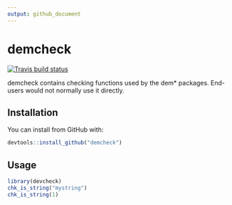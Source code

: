 ```yaml
---
output: github_document
---
```


<!-- README.md is generated from README.Rmd. Please edit that file -->


# demcheck

<!-- badges: start -->
[![Travis build status](https://travis-ci.org/johnrbryant/demcheck.svg?branch=master)](https://travis-ci.org/johnrbryant/demcheck)
<!-- badges: end -->

demcheck contains checking functions used by the dem* packages. End-users would not normally use it directly.

## Installation

You can install from GitHub with:

``` r
devtools::install_github("demcheck")
```

## Usage

```r
library(devcheck)
chk_is_string("mystring")
chk_is_string(1)
```


